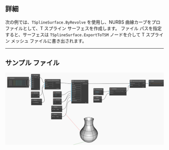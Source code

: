 ## 詳細
次の例では、`TSplineSurface.ByRevolve` を使用し、NURBS 曲線カーブをプロファイルとして、T スプライン サーフェスを作成します。
ファイル パスを指定すると、サーフェスは `TSplineSurface.ExportToTSM` ノードを介して T スプライン メッシュ ファイルに書き出されます。
___
## サンプル ファイル

![TSplineSurface.ExportToTSM](./Autodesk.DesignScript.Geometry.TSpline.TSplineSurface.ExportToTSM_img.jpg)
